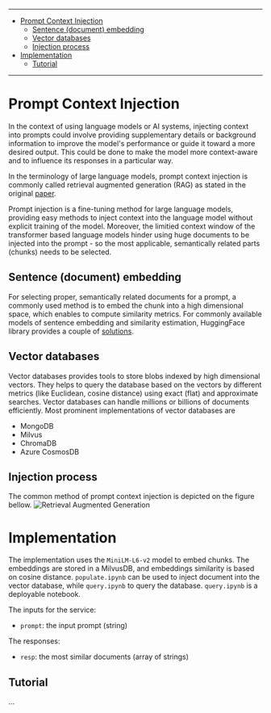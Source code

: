 
---

- [Prompt Context Injection](#prompt-context-injection)
  - [Sentence (document) embedding](#sentence-document-embedding)
  - [Vector databases](#vector-databases)
  - [Injection process](#injection-process)
- [Implementation](#implementation)
  - [Tutorial](#tutorial)

---

# Prompt Context Injection
In the context of using language models or AI systems, injecting context into prompts could involve providing supplementary details or background information to improve the model's performance or guide it toward a more desired output. This could be done to make the model more context-aware and to influence its responses in a particular way. 

In the terminology of large language models, prompt context injection is commonly called retrieval augmented generation (RAG) as stated in the original [paper](https://arxiv.org/abs/2005.11401).

Prompt injection is a fine-tuning method for large language models, providing easy methods to inject context into the language model without explicit training of the model. Moreover, the limitied context window of the transformer based language models hinder using huge documents to be injected into the prompt - so the most applicable, semantically related parts (chunks) needs to be selected.

## Sentence (document) embedding
For selecting proper, semantically related documents for a prompt, a commonly used method is to embed the chunk into a high dimensional space, which enables to compute similarity metrics. For commonly available models of sentence embedding and similarity estimation, HuggingFace library provides a couple of [solutions](https://huggingface.co/tasks/sentence-similarity).

## Vector databases
Vector databases provides tools to store blobs indexed by high dimensional vectors. They helps to query the database based on the vectors by different metrics (like Euclidean, cosine distance) using exact (flat) and approximate searches. Vector databases can handle millions or billions of documents efficiently. Most prominent implementations of vector databases are

 * MongoDB
 * Milvus
 * ChromaDB
 * Azure CosmosDB
  
## Injection process
The common method of prompt context injection is depicted on the figure bellow.
![Retrieval Augmented Generation](https://miro.medium.com/v2/resize:fit:1127/1*Jq9bEbitg1Pv4oASwEQwJg.png)

# Implementation
The implementation uses the `MiniLM-L6-v2` model to embed chunks. The embeddings are stored in a MilvusDB, and embeddings similarity is based on cosine distance. `populate.ipynb` can be used to inject document into the vector database, while `query.ipynb` to query the database. `query.ipynb` is a deployable notebook.

The inputs for the service:

 * `prompt`: the input prompt (string)

The responses:
 * `resp`: the most similar documents (array of strings)

## Tutorial
...